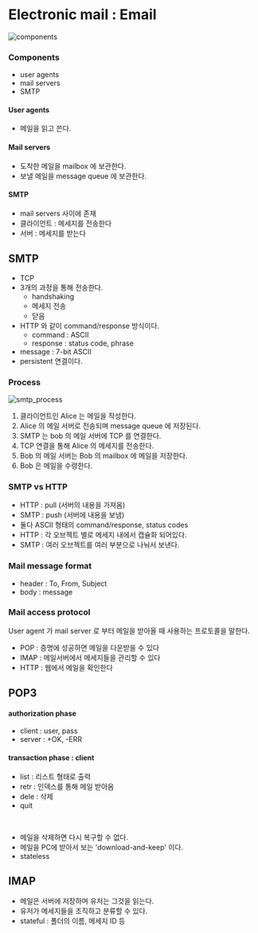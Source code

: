 # Electronic mail : Email

![components](https://user-images.githubusercontent.com/48989903/136718597-d0891977-e308-4c53-8f65-50dbeca33d4b.png)

### Components

* user agents
* mail servers
* SMTP

#### User agents

* 메일을 읽고 쓴다.

#### Mail servers

* 도착한 메일을 mailbox 에 보관한다.
* 보낼 메일을 message queue 에 보관한다.

#### SMTP

* mail servers 사이에 존재
* 클라이언트 : 메세지를 전송한다
* 서버 : 메세지를 받는다

## SMTP

* TCP
* 3개의 과정을 통해 전송한다.
  * handshaking
  * 메세지 전송
  * 닫음
* HTTP 와 같이 command/response 방식이다.
  * command : ASCII
  * response : status code, phrase
* message : 7-bit ASCII
* persistent 연결이다.

### Process

![smtp_process](https://user-images.githubusercontent.com/48989903/136719006-84530b9a-77d9-454a-9d24-f21b31a58176.png)

1. 클라이언트인 Alice 는 메일을 작성한다.
2. Alice 의 메일 서버로 전송되며 message queue 에 저장된다.
3. SMTP 는 bob 의 메일 서버에 TCP 를 연결한다.
4. TCP 연결을 통해 Alice 의 메세지를 전송한다.
5. Bob 의 메일 서버는 Bob 의 mailbox 에 메일을 저장한다.
6. Bob 은 메일을 수령한다.

### SMTP vs HTTP

* HTTP : pull (서버의 내용을 가져옴)
* SMTP : push (서버에 내용을 보냄)
* 둘다 ASCII 형태의 command/response, status codes
* HTTP : 각 오브젝트 별로 메세지 내에서 캡슐화 되어있다.
* SMTP : 여러 오브젝트를 여러 부분으로 나눠서 보낸다.

### Mail message format

* header : To, From, Subject
* body : message

### Mail access protocol

User agent 가 mail server 로 부터 메일을 받아올 때 사용하는 프로토콜을 말한다.

* POP : 증명에 성공하면 메일을 다운받을 수 있다
* IMAP : 메일서버에서 메세지들을 관리할 수 있다
* HTTP : 웹에서 메일을 확인한다

## POP3

#### authorization phase

* client : user, pass
* server : +OK, -ERR

#### transaction phase : client

* list : 리스트 형태로 출력
* retr : 인덱스를 통해 메일 받아옴
* dele : 삭제
* quit
<br/>

* 메일을 삭제하면 다시 복구할 수 없다.  
* 메일을 PC에 받아서 보는 'download-and-keep' 이다.  
* stateless

## IMAP

* 메일은 서버에 저장하며 유저는 그것을 읽는다.
* 유저가 메세지들을 조직하고 분류할 수 있다.
* stateful : 폴더의 이름, 메세지 ID 등

